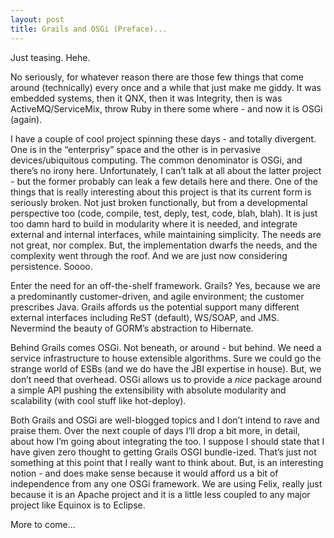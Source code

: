 ```yaml
---
layout: post
title: Grails and OSGi (Preface)...
---
```


Just teasing. Hehe.

No seriously, for whatever reason there are those few things that come
around (technically) every once and a while that just make me giddy. It
was embedded systems, then it QNX, then it was Integrity, then is was
ActiveMQ/ServiceMix, throw Ruby in there some where - and now it is OSGi
(again).

I have a couple of cool project spinning these days - and totally
divergent. One is in the “enterprisy” space and the other is in
pervasive devices/ubiquitous computing. The common denominator is OSGi,
and there’s no irony here. Unfortunately, I can’t talk at all about the
latter project - but the former probably can leak a few details here and
there. One of the things that is really interesting about this project
is that its current form is seriously broken. Not just broken
functionally, but from a developmental perspective too (code, compile,
test, deply, test, code, blah, blah). It is just too damn hard to build
in modularity where it is needed, and integrate external and internal
interfaces, while maintaining simplicity. The needs are not great, nor
complex. But, the implementation dwarfs the needs, and the complexity
went through the roof. And we are just now considering persistence.
Soooo.

Enter the need for an off-the-shelf framework. Grails? Yes, because we
are a predominantly customer-driven, and agile environment; the customer
prescribes Java. Grails affords us the potential support many different
external interfaces including ReST (default), WS/SOAP, and JMS.
Nevermind the beauty of GORM’s abstraction to Hibernate.

Behind Grails comes OSGi. Not beneath, or around - but behind. We need a
service infrastructure to house extensible algorithms. Sure we could go
the strange world of ESBs (and we do have the JBI expertise in house).
But, we don’t need that overhead. OSGi allows us to provide a *nice*
package around a simple API pushing the extensibility with absolute
modularity and scalability (with cool stuff like hot-deploy).

Both Grails and OSGi are well-blogged topics and I don’t intend to rave
and praise them. Over the next couple of days I’ll drop a bit more, in
detail, about how I’m going about integrating the too. I suppose I
should state that I have given zero thought to getting Grails OSGI
bundle-ized. That’s just not something at this point that I really want
to think about. But, is an interesting notion - and does make sense
because it would afford us a bit of independence from any one OSGi
framework. We are using Felix, really just because it is an Apache
project and it is a little less coupled to any major project like
Equinox is to Eclipse.

More to come…
